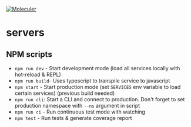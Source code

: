 [![Moleculer](https://badgen.net/badge/Powered%20by/Moleculer/0e83cd)](https://moleculer.services)

# servers

## NPM scripts
- `npm run dev` - Start development mode (load all services locally with hot-reload & REPL)
- `npm run build`- Uses typescript to transpile service to javascript
- `npm start` - Start production mode (set `SERVICES` env variable to load certain services) (previous build needed)
- `npm run cli`: Start a CLI and connect to production. Don't forget to set production namespace with `--ns` argument in script
- `npm run ci` - Run continuous test mode with watching
- `npm test` - Run tests & generate coverage report